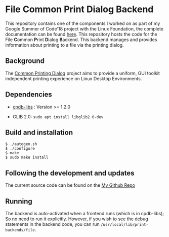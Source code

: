 # File Common Print Dialog Backend

This repository contains one of the components I worked on as part of my Google Summer of Code'18 project with the Linux Foundation, the complete documentation can be found [here](https://github.com/ayush268/GSoC_2018_Documentation).
This repository hosts the code for the File **C**ommon **P**rint **D**ialog **B**ackend. This backend manages and provides information about printing to a file via the printing dialog.

## Background

The [Common Printing Dialog](https://wiki.ubuntu.com/CommonPrintingDialog) project aims to provide a uniform, GUI toolkit independent printing experience on Linux Desktop Environments.

## Dependencies

- [cpdb-libs](https://github.com/OpenPrinting/cpdb-libs) : Version >= 1.2.0

- GLIB 2.0:
`sudo apt install libglib2.0-dev`

## Build and installation

```
$ ./autogen.sh
$ ./configure
$ make
$ sudo make install
```

## Following the development and updates

The current source code can be found on the [My Github Repo](https://github.com/ayush268/cpdb-backend-file)

## Running

The backend is auto-activated when a frontend runs (which is in cpdb-libs); So no need to run it explicitly.
However, if you wish to see the debug statements in the backend code, you can run `/usr/local/lib/print-backends/file`.
